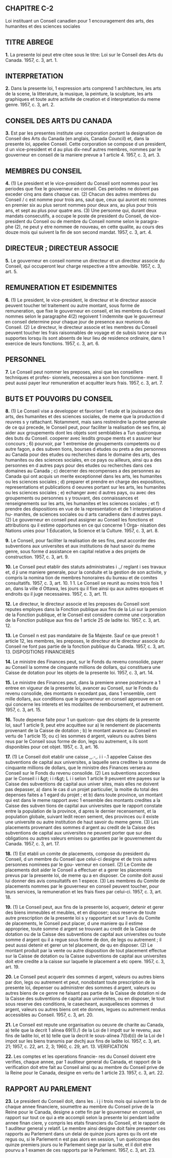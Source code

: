 
## CHAPITRE C-2
Loi instituant un Conseil canadien pour
1 encouragement des arts, des humanites
et des sciences sociales

## TITRE ABREGE

**1.** La presente loi peut etre citee sous le
titre: Loi sur le Conseil des Arts du Canada.
1957, c. 3, art. 1.

## INTERPRETATION

**2.** Dans la presente loi, 1 expression arts
comprend 1 architecture, les arts de la scene,
la litterature, la musique, la peinture, la
sculpture, les arts graphiques et toute autre
activite de creation et d interpretation du
meme genre. 1957, c. 3, art. 2.

## CONSEIL DES ARTS DU CANADA

**3.** Est par les presentes institute une
corporation portant la designation de Conseil
des Arts du Canada (en anglais, Canada
Council) et, dans la presente loi, appelee
Conseil. Cette corporation se compose d un
president, d un vice-president et d au plus
dix-neuf autres membres, nommes par le
gouverneur en conseil de la maniere prevue a
1 article 4. 1957, c. 3, art. 3.

## MEMBRES DU CONSEIL

**4.** (1) Le president et le vice-president du
Conseil sont nommes pour les periodes que
fixe le gouverneur en conseil. Ces periodes ne
doivent pas exceder cinq ans dans chaque cas.
(2) Chacun des autres membres du Conseil
/ c
est nomme pour trois ans, saut que,
ceux qui auront etc nommes en premier
six au plus seront nommes pour deux ans,
au plus pour trois ans, et sept au plus pour
quatre ans.
(3) Une personne qui, durant deux mandats
consecutifs, a occupe le poste de president du
Conseil, de vice-president du Conseil ou de
membre du Conseil nomme selon le paragra-
phe (2), ne peut y etre nommee de nouveau,
en cette qualite, au cours des douze mois qui
suivent la fin de son second mandat. 1957, c.
3, art. 4.

## DIRECTEUR ; DIRECTEUR ASSOCIE

**5.** Le gouverneur en conseil nomme un
directeur et un directeur associe du Conseil,
qui occuperont leur charge respective a titre
amovible. 1957, c. 3, art. 5.

## REMUNERATION ET ESIDEMNITES

**6.** (1) Le president, le vice-president, le
directeur et le directeur associe peuvent
toucher tel traitement ou autre montant, sous
forme de remuneration, que fixe le gouverneur
en conseil, et les membres du Conseil nommes
selon le paragraphe 4(2) regoivent 1 indemnite
que le gouverneur en conseil determine pour
chaque jour de presence aux reunions du
Conseil.
(2) Le directeur, le directeur associe et les
membres du Conseil peuvent toucher les frais
raisonnables de voyage et de subsis tance par
eux supportes lorsqu ils sont absents de leur
lieu de residence ordinaire, dans 1 exercice de
leurs fonctions. 1957, c. 3, art. 6.

## PERSONNEL

**7.** Le Conseil peut nommer les preposes,
ainsi que les conseillers techniques et profes-
sionnels, necessaires a son bon fonctionne-
ment. II peut aussi payer leur remuneration
et acquitter leurs frais. 1957, c. 3, art. 7.

## BUTS ET POUVOIRS DU CONSEIL

**8.** (1) Le Conseil vise a developper et
favoriser 1 etude et la jouissance des arts, des
humanites et des sciences sociales, de meme
que la production d reuvres s y rattachant.
Notamment, mais sans restreindre la portee
generale de ce qui precede, le Conseil peut,
pour faciliter la realisation de ses fins,
a) aider aux groupements dont les objets
sont semblables a Tun quelconque des buts
du Conseil. cooperer avec lesdits groupe
ments et s assurer leur concours ;
6) pourvoir, par 1 entremise de groupements
competents ou d autre fagon, a des subven
tions, bourses d etudes ou prets a des
personnes au Canada pour des etudes ou
recherches dans le domaine des arts, des
humanites ou des sciences sociales, en ce
pays ou ailleurs, ainsi qu a des personnes
en d autres pays pour des etudes ou
recherches dans ces domaines au Canada ;
c) decerner des recompenses a des personnes
au Canada qui ont acquis un merite
exceptionnel dans les arts, les humanites ou
les sciences sociales ;
d) preparer et prendre en charge des
expositions, representations et publications
d oeuvres portant sur les arts, les humanites
ou les sciences sociales ;
e) echanger avec d autres pays, ou avec des
groupements ou personnes s y trouvant, des
connaissances et renseignements sur les arts,
les humanites et les sciences sociales ; et
f) prendre des dispositions en vue de la
representation et de 1 interpretation d hu-
manites, de sciences sociales ou d arts
canadiens dans d autres pays.
(2) Le gouverneur en conseil peut assigner
au Conseil les fonctions et attributions qu il
estime opportunes en ce qui concerne 1 Orga-
nisation des Nations unies pour 1 Education,
la Science et la Culture. 1957, c. 3, art. 8.

**9.** Le Conseil, pour faciliter la realisation
de ses fins, peut accorder des subventions aux
universites et aux institutions de haut savoir
du meme genre, sous forme d assistance en
capital relative a des projets de construction.
1957, c. 3, art. 9.

**10.** Le Conseil peut etablir des statuts
administrates i .,/ reglant i ses travaux et, d ji une
maniere generale, pour la conduite et la
gestion de son activite, y compris la nomina
tion de membres honoraires du bureau et de
comites consultatifs. 1957, c. 3, art. 10.
1 1. Le Conseil se reunit au moins trois fois
1 an, dans la ville d Ottawa, les jours qu il fixe
ainsi qu aux autres epoques et endroits qu il
juge necessaires. 1957, c. 3, art. 11.

**12.** Le directeur, le directeur associe et les
preposes du Conseil sont reputes employes
dans la Fonction publique aux fins de la Loi
sur la pension de la Fonction publique, et le
Conseil est considere comme une corporation
de la Fonction publique aux fins de 1 article
25 de ladite loi. 1957, c. 3, art. 12.

**13.** Le Conseil n est pas mandataire de Sa
Majeste. Sauf ce que prevoit 1 article 12, les
membres, les preposes, le directeur et le
directeur associe du Conseil ne font pas partie
de la fonction publique du Canada. 1957, c.
3, art. 13.
DISPOSITIONS FINANCIERES

**14.** Le ministre des Finances peut, sur le
Fonds du revenu consolide, payer au Conseil
la somme de cinquante millions de dollars,
qui constituera une Caisse de dotation pour
les objets de la presente loi. 1957, c. 3, art. 14.

**15.** Le ministre des Finances peut, dans la
premiere annee posterieure a 1 entree en
vigueur de la presente loi, avancer au Conseil,
sur le Fonds du revenu consolide, des montants
n excedant pas, dans 1 ensemble, cent mille
dollars, aux conditions que le gouverneur en
conseil approuve en ce qui concerne les
interets et les modalites de remboursement, et
autrement. 1957, c. 3, art. 15.

**16.** Toute depense faite pour 1 un quelcon-
que des objets de la presente loi, sauf 1 article
9, peut etre acquittee sur
a) le rendement de placements provenant
de la Caisse de dotation ;
b) le montant avance au Conseil en vertu
de 1 article 15; ou
c) les sommes d argent, valeurs ou autres
biens reus par le Conseil sous forme de
don, legs ou autrement, s ils sont disponibles
pour cet objet. 1957, c. 3, art. 16.

**17.** (1) Le Conseil doit etablir une caisse
,,.-,. i i -.1
appelee Caisse des subventions de capital aux
universites, a laquelle sera creditee la somme
de cinquante millions de dollars, que le
ministre des Finances versera au Conseil sur
le Fonds du revenu consolide.
(2) Les subventions accordees par le Conseil
i i &amp;gt; i i r&amp;gt; L i i
selon 1 article 9 peuvent etre payees sur la
Caisse des subventions de capital aux univer
sites, mais elles ne doivent pas depasser,
a) dans le cas d un projet particulier, la
moitie du total des depenses faites a 1 egard
du projet ; et
b) dans toute province, un montant qui est
dans le meme rapport avec 1 ensemble des
montants credites a la Caisse des subven
tions de capital aux universites que le
rapport constate entre la population de la
province, d apres le dernier recensement, et
la population globale, suivant ledit recen
sement, des provinces ou il existe une
universite ou autre institution de haut
savoir du meme genre.
(3) Les placements provenant des sommes
d argent au credit de la Caisse des subventions
de capital aux universites ne peuvent porter
que sur des obligations ou autres valeurs
emises ou garanties par le gouvernement du
Canada. 1957, c. 3, art. 17.

**18.** (1) Est etabli un comite de placements,
compose du president du Conseil, d un
membre du Conseil que celui-ci designe et de
trois autres personnes nominees par le gou-
verneur en conseil.
(2) Le Comite de placements doit aider le
Conseil a effectuer et a gerer les placements
prevus par la presente loi, de meme qu a en
disposer. Ce comite doit aussi lui donner des
avis consultatifs en 1 espece.
(3) Les membres du Comite de placements
nommes par le gouverneur en conseil peuvent
toucher, pour leurs services, la remuneration
et les frais fixes par celui-ci. 1957, c. 3, art. 18.

**19.** (1) Le Conseil peut, aux fins de la
presente loi, acquerir, detenir et gerer des
biens immeubles et meubles, et en disposer;
sous reserve de toute autre prescription de la
presente loi s y rapportant et sur 1 avis du
Comite de placements, le Conseil peut placer,
d une maniere qu il estime appropriee, toute
somme d argent se trouvant au credit de la
Caisse de dotation ou de la Caisse des
subventions de capital aux universites ou
toute somme d argent qu il a regue sous forme
de don, de legs ou autrement ; il peut aussi
detenir et gerer un tel placement, de
qu en disposer.
(2) Le montant produit par la vente ou
autre disposition de tout placement effectue
sur la Caisse de dotation ou la Caisse
subventions de capital aux universites doit
etre credite a la caisse sur laquelle le placement
a etc opere. 1957, c. 3, art. 19.

**20.** Le Conseil peut acquerir des sommes
d argent, valeurs ou autres biens par don, legs
ou autrement et peut, nonobstant toute
prescription de la presente loi, depenser ou
administrer des sommes d argent, valeurs ou
autres biens de ce genre ne faisant pas partie
de la Caisse de dotation ni de la Caisse des
subventions de capital aux universites, ou en
disposer, le tout sous reserve des conditions,
le casecheant, auxquellesces sommes d argent,
valeurs ou autres biens ont ete donnes, legues
ou autrement rendus accessibles au Conseil.
1957, c. 3, art. 20.

**21.** Le Conseil est repute une organisation
ou oeuvre de charite au Canada,
a) telle que la decrit 1 alinea 69(1)./) de la
Loi de I impdt sur le revenu, aux fins de
ladite loi, et
b) telle que la decrit le sous-alinea 7(l)d)(i)
de la Loi de I impot sur les biens transmis par
dvchj aux fins de ladite loi. 1957, c. 3, art.
21; 1957, c. 22, art. 2, 3; 1960, c. 29, art. 13.
VERIFICATION

**22.** Les comptes et les operations financie-
res du Conseil doivent etre verifies, chaque
annee, par 1 auditeur general du Canada, et
rapport de la verification doit etre fait au
Conseil ainsi qu au membre du Conseil prive
de la Reine pour le Canada, designe en vertu
de 1 article 23. 1957, c. 3, art. 22.

## RAPPORT AU PARLEMENT

**23.** Le president du Conseil doit, dans les
. i j i 
trois mois qui suivent la tin de chaque annee
financiere, soumettre au membre du Conseil
prive de la Reine pour le Canada, designe a
cette fin par le gouverneur en conseil, un
rapport sur tout ce qui a ete accompli selon
la presente loi pendant ladite annee finan
ciere, y compris les etats financiers du Conseil,
et le rapport de 1 auditeur general y relatif.
Le membre ainsi designe doit faire presenter
ces rapports au Parlement dans un delai de
quinze jours apres qu ils ont ete regus ou, si le
Parlement n est pas alors en session, 1 un
quelconque des quinze premiers jours ou le
Parlement siege par la suite, et il doit etre
pourvu a 1 examen de ces rapports par le
Parlement. 1957, c. 3, art. 23.
